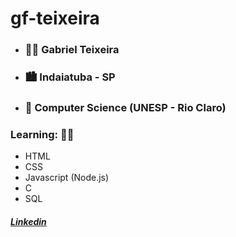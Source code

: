 # gf-teixeira  

- ### 👨‍💻 Gabriel Teixeira
- ### 🏙️  Indaiatuba - SP
- ### 🏫 Computer Science (UNESP - Rio Claro)



### Learning: 🧑‍🎓
- HTML
- CSS
- Javascript (Node.js)
- C
- SQL

##### [Linkedin ](https://www.linkedin.com/in/gf-teixeira/)




